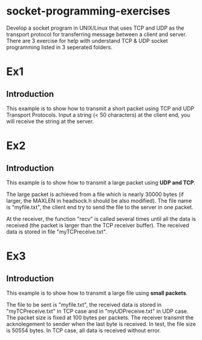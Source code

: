 # socket-programming-exercises
Develop a socket program in UNIX/Linux that uses TCP and UDP as the transport protocol for transferring message between a client and server. 
There are 3 exercise for help with understand TCP & UDP socket programming listed in 3 seperated folders.

# Ex1
## Introduction
This example is to show how to transmit a short packet using TCP and UDP Transport Protocols.
Input a string (< 50 characters) at the client end, you will receive the string at the server.

# Ex2
## Introduction
This example is to show how to transmit a large packet using **UDP and TCP**. 

The large packet is achieved from a file which is nearly 30000 bytes (if larger, the MAXLEN in headsock.h should be also modified). 
The file name is "myfile.txt", the client end try to send the file to the server in one packet.

At the receiver, the function "recv" is called several times until all the data is received (the packet is larger than the TCP receiver buffer). 
The received data is stored in file "myTCPreceive.txt".

# Ex3
## Introduction
This example is to show how to transmit a large file using **small packets**. 

The file to be sent is "myfile.txt", the received data is stored in "myTCPreceive.txt" in TCP case and in "myUDPreceive.txt" in UDP case.
The packet size is fixed at 100 bytes per packets. The receiver transmit the acknolegement to sender when the last byte is received. 
In test, the file size is 50554 bytes. In TCP case, all data is received without error. 
